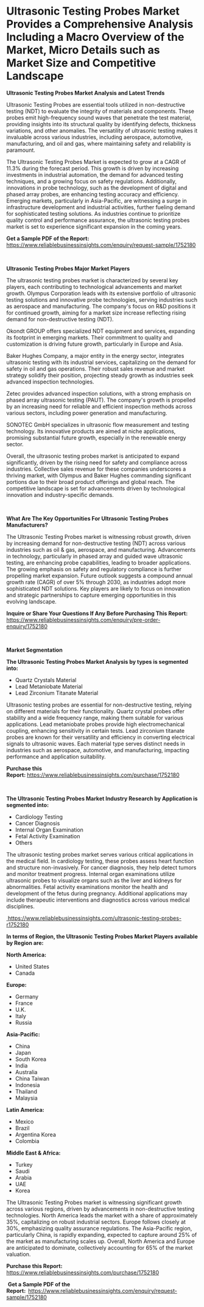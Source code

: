 <p><h1>Ultrasonic Testing Probes Market Provides a Comprehensive Analysis Including a Macro Overview of the Market, Micro Details such as Market Size and Competitive Landscape</h1></p><p><strong>Ultrasonic Testing Probes Market Analysis and Latest Trends</strong></p>
<p><p>Ultrasonic Testing Probes are essential tools utilized in non-destructive testing (NDT) to evaluate the integrity of materials and components. These probes emit high-frequency sound waves that penetrate the test material, providing insights into its structural quality by identifying defects, thickness variations, and other anomalies. The versatility of ultrasonic testing makes it invaluable across various industries, including aerospace, automotive, manufacturing, and oil and gas, where maintaining safety and reliability is paramount.</p><p>The Ultrasonic Testing Probes Market is expected to grow at a CAGR of 11.3% during the forecast period. This growth is driven by increasing investments in industrial automation, the demand for advanced testing techniques, and a growing focus on safety regulations. Additionally, innovations in probe technology, such as the development of digital and phased array probes, are enhancing testing accuracy and efficiency. Emerging markets, particularly in Asia-Pacific, are witnessing a surge in infrastructure development and industrial activities, further fueling demand for sophisticated testing solutions. As industries continue to prioritize quality control and performance assurance, the ultrasonic testing probes market is set to experience significant expansion in the coming years.</p></p>
<p><strong>Get a Sample PDF of the Report:&nbsp;</strong> <a href="https://www.reliablebusinessinsights.com/enquiry/request-sample/1752180?utm_campaign=3177&utm_medium=2&utm_source=Github&utm_content=ia&utm_term=17042025&utm_id=ultrasonic-testing-probes">https://www.reliablebusinessinsights.com/enquiry/request-sample/1752180</a></p>
<p>&nbsp;</p>
<p><strong>Ultrasonic Testing Probes Major Market Players</strong></p>
<p><p>The ultrasonic testing probes market is characterized by several key players, each contributing to technological advancements and market growth. Olympus Corporation leads with its extensive portfolio of ultrasonic testing solutions and innovative probe technologies, serving industries such as aerospace and manufacturing. The company's focus on R&D positions it for continued growth, aiming for a market size increase reflecting rising demand for non-destructive testing (NDT).</p><p>Okondt GROUP offers specialized NDT equipment and services, expanding its footprint in emerging markets. Their commitment to quality and customization is driving future growth, particularly in Europe and Asia. </p><p>Baker Hughes Company, a major entity in the energy sector, integrates ultrasonic testing with its industrial services, capitalizing on the demand for safety in oil and gas operations. Their robust sales revenue and market strategy solidify their position, projecting steady growth as industries seek advanced inspection technologies.</p><p>Zetec provides advanced inspection solutions, with a strong emphasis on phased array ultrasonic testing (PAUT). The company's growth is propelled by an increasing need for reliable and efficient inspection methods across various sectors, including power generation and manufacturing.</p><p>SONOTEC GmbH specializes in ultrasonic flow measurement and testing technology. Its innovative products are aimed at niche applications, promising substantial future growth, especially in the renewable energy sector.</p><p>Overall, the ultrasonic testing probes market is anticipated to expand significantly, driven by the rising need for safety and compliance across industries. Collective sales revenue for these companies underscores a thriving market, with Olympus and Baker Hughes commanding significant portions due to their broad product offerings and global reach. The competitive landscape is set for advancements driven by technological innovation and industry-specific demands.</p></p>
<p>&nbsp;</p>
<p><strong>What Are The Key Opportunities For Ultrasonic Testing Probes Manufacturers?</strong></p>
<p><p>The Ultrasonic Testing Probes market is witnessing robust growth, driven by increasing demand for non-destructive testing (NDT) across various industries such as oil & gas, aerospace, and manufacturing. Advancements in technology, particularly in phased array and guided wave ultrasonic testing, are enhancing probe capabilities, leading to broader applications. The growing emphasis on safety and regulatory compliance is further propelling market expansion. Future outlook suggests a compound annual growth rate (CAGR) of over 5% through 2030, as industries adopt more sophisticated NDT solutions. Key players are likely to focus on innovation and strategic partnerships to capture emerging opportunities in this evolving landscape.</p></p>
<p><strong>Inquire or Share Your Questions If Any Before Purchasing This Report:</strong> <a href="https://www.reliablebusinessinsights.com/enquiry/pre-order-enquiry/1752180?utm_campaign=3177&utm_medium=2&utm_source=Github&utm_content=ia&utm_term=17042025&utm_id=ultrasonic-testing-probes">https://www.reliablebusinessinsights.com/enquiry/pre-order-enquiry/1752180</a></p>
<p>&nbsp;</p>
<p><strong>Market Segmentation</strong></p>
<p><strong>The Ultrasonic Testing Probes Market Analysis by types is segmented into:</strong></p>
<p><ul><li>Quartz Crystals Material</li><li>Lead Metaniobate Material</li><li>Lead Zirconium Titanate Material</li></ul></p>
<p><p>Ultrasonic testing probes are essential for non-destructive testing, relying on different materials for their functionality. Quartz crystal probes offer stability and a wide frequency range, making them suitable for various applications. Lead metaniobate probes provide high electromechanical coupling, enhancing sensitivity in certain tests. Lead zirconium titanate probes are known for their versatility and efficiency in converting electrical signals to ultrasonic waves. Each material type serves distinct needs in industries such as aerospace, automotive, and manufacturing, impacting performance and application suitability.</p></p>
<p><strong>Purchase this Report:&nbsp;</strong><a href="https://www.reliablebusinessinsights.com/purchase/1752180?utm_campaign=3177&utm_medium=2&utm_source=Github&utm_content=ia&utm_term=17042025&utm_id=ultrasonic-testing-probes">https://www.reliablebusinessinsights.com/purchase/1752180</a></p>
<p>&nbsp;</p>
<p><strong>The Ultrasonic Testing Probes Market Industry Research by Application is segmented into:</strong></p>
<p><ul><li>Cardiology Testing</li><li>Cancer Diagnosis</li><li>Internal Organ Examination</li><li>Fetal Activity Examination</li><li>Others</li></ul></p>
<p><p>The ultrasonic testing probes market serves various critical applications in the medical field. In cardiology testing, these probes assess heart function and structure non-invasively. For cancer diagnosis, they help detect tumors and monitor treatment progress. Internal organ examinations utilize ultrasonic probes to visualize organs such as the liver and kidneys for abnormalities. Fetal activity examinations monitor the health and development of the fetus during pregnancy. Additional applications may include therapeutic interventions and diagnostics across various medical disciplines.</p></p>
<p><a href="https://www.reliablebusinessinsights.com/ultrasonic-testing-probes-r1752180?utm_campaign=3177&utm_medium=2&utm_source=Github&utm_content=ia&utm_term=17042025&utm_id=ultrasonic-testing-probes">&nbsp;https://www.reliablebusinessinsights.com/ultrasonic-testing-probes-r1752180</a></p>
<p><strong>In terms of Region, the Ultrasonic Testing Probes Market Players available by Region are:</strong></p>
<p>
    <p> <strong> North America: </strong>
        <ul>
            <li>United States</li>
            <li>Canada</li>
        </ul>
        </p> 
    <p> <strong> Europe: </strong>
        <ul>
            <li>Germany</li>
            <li>France</li>
            <li>U.K.</li>
            <li>Italy</li>
            <li>Russia</li>
        </ul>
        </p> 
    <p> <strong> Asia-Pacific: </strong>
        <ul>
            <li>China</li>
            <li>Japan</li>
            <li>South Korea</li>
            <li>India</li>
            <li>Australia</li>
            <li>China Taiwan</li>
            <li>Indonesia</li>
            <li>Thailand</li>
            <li>Malaysia</li>
        </ul>
        </p> 
    <p> <strong> Latin America: </strong>
        <ul>
            <li>Mexico</li>
            <li>Brazil</li>
            <li>Argentina Korea</li>
            <li>Colombia</li>
        </ul>
        </p> 
    <p> <strong> Middle East & Africa: </strong>
        <ul>
            <li>Turkey</li>
            <li>Saudi</li>
            <li>Arabia</li>
            <li>UAE</li>
            <li>Korea</li>
        </ul>
    </p>
    </p>
<p><p>The Ultrasonic Testing Probes market is witnessing significant growth across various regions, driven by advancements in non-destructive testing technologies. North America leads the market with a share of approximately 35%, capitalizing on robust industrial sectors. Europe follows closely at 30%, emphasizing quality assurance regulations. The Asia-Pacific region, particularly China, is rapidly expanding, expected to capture around 25% of the market as manufacturing scales up. Overall, North America and Europe are anticipated to dominate, collectively accounting for 65% of the market valuation.</p></p>
<p><strong>Purchase this Report: </strong><a href="https://www.reliablebusinessinsights.com/purchase/1752180?utm_campaign=3177&utm_medium=2&utm_source=Github&utm_content=ia&utm_term=17042025&utm_id=ultrasonic-testing-probes">https://www.reliablebusinessinsights.com/purchase/1752180</a></p>
<p>&nbsp;<strong>Get a Sample PDF of the Report:&nbsp;&nbsp;</strong><a href="https://www.reliablebusinessinsights.com/enquiry/request-sample/1752180?utm_campaign=3177&utm_medium=2&utm_source=Github&utm_content=ia&utm_term=17042025&utm_id=ultrasonic-testing-probes">https://www.reliablebusinessinsights.com/enquiry/request-sample/1752180</a></p>
<p><strong></strong></p>
<p><p></p><p></p><p></p></p>